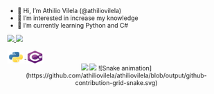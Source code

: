- 👋 Hi, I’m Athilio Vilela (@athiliovilela)
- 👀 I’m interested in increase my knowledge
- 🌱 I’m currently learning Python and C#

<div>
  <a href="https://github.com/athiliovilela">
  <img height="180em" src="https://github-readme-stats.vercel.app/api?username=athiliovilela&show_icons=true&theme=maroongold&include_all_commits=true&count_private=true"/>
  <img height="180em" src="https://github-readme-stats.vercel.app/api/top-langs/?username=athiliovilela&layout=compact&langs_count=16&theme=maroongold"/>
</div>
<div style="display: inline_block"><br>
  <img align="center" alt="athilio-Python" height="30" width="40" src="https://raw.githubusercontent.com/devicons/devicon/master/icons/python/python-original.svg">
  <img align="center" alt="athilio-Csharp" height="30" width="40" src="https://raw.githubusercontent.com/devicons/devicon/master/icons/csharp/csharp-original.svg">
</div>
  <div align="center"> 
  <a href="https://www.instagram.com/athilio_vilela/" target="_blank"><img src="https://img.shields.io/badge/-Instagram-%23E4405F?style=for-the-badge&logo=instagram&logoColor=white" target="_blank"></a>
  <a href="https://br.linkedin.com/in/athilio-vilela-de-souza-a6608b218" target="_blank"><img src="https://img.shields.io/badge/-LinkedIn-%230077B5?style=for-the-badge&logo=linkedin&logoColor=white" target="_blank"></a>
      ![Snake animation](https://github.com/athiliovilela/athiliovilela/blob/output/github-contribution-grid-snake.svg)
</div>


<!---
athiliovilela/athiliovilela is a ✨ special ✨ repository because its `README.md` (this file) appears on your GitHub profile.
You can click the Preview link to take a look at your changes.
--->

